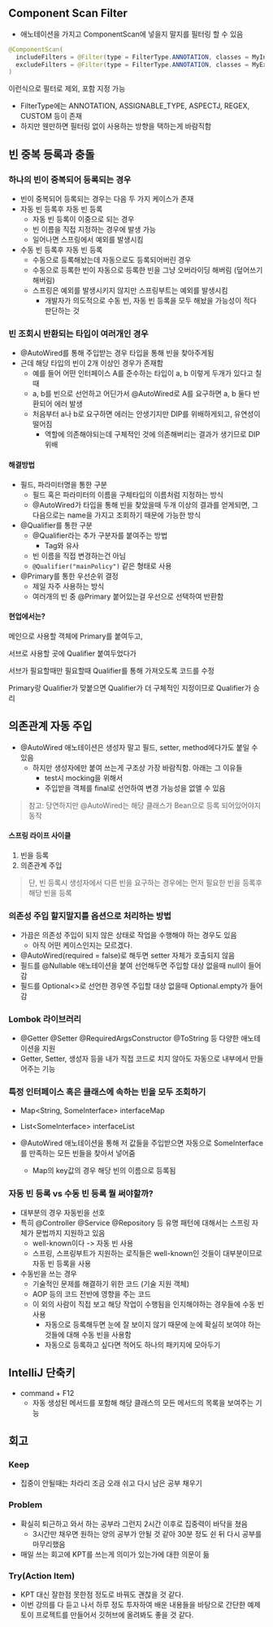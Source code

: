 ## Component Scan Filter

- 애노테이션을 가지고 ComponentScan에 넣을지 말지를 필터링 할 수 있음

```java
@ComponentScan(
  includeFilters = @Filter(type = FilterType.ANNOTATION, classes = MyIncludeComponent.class),
  excludeFilters = @Filter(type = FilterType.ANNOTATION, classes = MyExcludeComponent.class)
)
```

이런식으로 필터로 제외, 포함 지정 가능

- FilterType에는 ANNOTATION, ASSIGNABLE_TYPE, ASPECTJ, REGEX, CUSTOM 등이 존재
- 하지만 웬만하면 필터링 없이 사용하는 방향을 택하는게 바람직함



## 빈 중복 등록과 충돌

### 하나의 빈이 중복되어 등록되는 경우

- 빈이 중복되어 등록되는 경우는 다음 두 가지 케이스가 존재
- 자동 빈 등록후 자동 빈 등록
  - 자동 빈 등록이 이중으로 되는 경우
  - 빈 이름을 직접 지정하는 경우에 발생 가능
  - 일어나면 스프링에서 예외를 발생시킴
- 수동 빈 등록후 자동 빈 등록
  - 수동으로 등록해놨는데 자동으로도 등록되어버린 경우
  - 수동으로 등록한 빈이 자동으로 등록한 빈을 그냥 오버라이딩 해버림 (덮어쓰기 해버림)
  - 스프링은 예외를 발생시키지 않지만 스프링부트는 예외를 발생시킴
    - 개발자가 의도적으로 수동 빈, 자동 빈 등록을 모두 해놨을 가능성이 적다 판단하는 것

### 빈 조회시 반환되는 타입이 여러개인 경우

- @AutoWired를 통해 주입받는 경우 타입을 통해 빈을 찾아주게됨
- 근데 해당 타입의 빈이 2개 이상인 경우가 존재함
  - 예를 들어 어떤 인터페이스 A를 준수하는 타입이 a, b 이렇게 두개가 있다고 칠때
  - a, b를 빈으로 선언하고 어딘가서 @AutoWired로 A를 요구하면 a, b 둘다 반환되어 에러 발생
  - 처음부터 a나 b로 요구하면 에러는 안생기지만 DIP를 위배하게되고, 유연성이 떨어짐
    - 역할에 의존해야되는데 구체적인 것에 의존해버리는 결과가 생기므로 DIP 위배

#### 해결방법

- 필드, 파라미터명을 통한 구분
  - 필드 혹은 파라미터의 이름을 구체타입의 이름처럼 지정하는 방식
  - @AutoWired가 타입을 통해 빈을 찾았을때 두개 이상의 결과를 얻게되면, 그 다음으로는 name을 가지고 조회하기 때문에 가능한 방식
- @Qualifier를 통한 구분
  - @Qualifier라는 추가 구분자를 붙여주는 방법
    - Tag와 유사
  - 빈 이름을 직접 변경하는건 아님
  - `@Qualifier("mainPolicy")` 같은 형태로 사용
- @Primary를 통한 우선순위 결정
  - 제일 자주 사용하는 방식
  - 여러개의 빈 중 @Primary 붙어있는걸 우선으로 선택하여 반환함

#### 현업에서는?

메인으로 사용할 객체에 Primary를 붙여두고,

서브로 사용할 곳에 Qualifier 붙여두었다가 

서브가 필요할때만 필요할때 Qualifier를 통해 가져오도록 코드를 수정

Primary랑 Qualifier가 맞붙으면 Qualifier가 더 구체적인 지정이므로 Qualifier가 승리



## 의존관계 자동 주입

- @AutoWired 애노테이션은 생성자 말고 필드, setter, method에다가도 붙일 수 있음
  - 하지만 생성자에만 붙여 쓰는게 구조상 가장 바람직함. 아래는 그 이유들
    - test시 mocking을 위해서
    - 주입받을 객체를 final로 선언하여 변경 가능성을 없앨 수 있음

> 참고: 당연하지만 @AutoWired는 해당 클래스가 Bean으로 등록 되어있어야지 동작



#### 스프링 라이프 사이클

1. 빈을 등록
2. 의존관계 주입

> 단, 빈 등록시 생성자에서 다른 빈을 요구하는 경우에는 먼저 필요한 빈을 등록후 해당 빈을 등록



### 의존성 주입 할지말지를 옵션으로 처리하는 방법

- 가끔은 의존성 주입이 되지 않은 상태로 작업을 수행해야 하는 경우도 있음
  - 아직 어떤 케이스인지는 모르겠다.
- @AutoWired(required = false)로 해두면 setter 자체가 호출되지 않음
- 필드를 @Nullable 애노테이션을 붙여 선언해두면 주입할 대상 없을때 null이 들어감
- 필드를 Optional<>로 선언한 경우엔 주입할 대상 없을때  Optional.empty가 들어감



###  Lombok 라이브러리

- @Getter @Setter @RequiredArgsConstructor @ToString 등 다양한 애노테이션을 지원
- Getter, Setter, 생성자 등을 내가 직접 코드로 치지 않아도 자동으로 내부에서 만들어주는 기능



### 특정 인터페이스 혹은 클래스에 속하는 빈을 모두 조회하기

- Map\<String, SomeInterface\> interfaceMap

- List\<SomeInterface\> interfaceList
- @AutoWired 애노테이션을 통해 저 값들을 주입받으면 자동으로 SomeInterface를 만족하는 모든 빈들을 찾아서 넣어줌
  - Map의 key값의 경우 해당 빈의 이름으로 등록됨



### 자동 빈 등록 vs 수동 빈 등록 뭘 써야할까?

- 대부분의 경우 자동빈을 선호
- 특히 @Controller @Service @Repository 등 유명 패턴에 대해서는 스프링 자체가 문법까지 지원하고 있음
  - well-known이다 -> 자동 빈 사용
  - 스프링, 스프링부트가 지원하는 로직들은 well-known인 것들이 대부분이므로 자동 빈 등록을 사용
- 수동빈을 쓰는 경우
  - 기술적인 문제를 해결하기 위한 코드 (기술 지원 객체)
  - AOP 등의 코드 전반에 영향을 주는 코드
  - 이 외의 사람이 직접 보고 해당 작업이 수행됨을 인지해야하는 경우들에 수동 빈 사용
    - 자동으로 등록해두면 눈에 잘 보이지 않기 때문에 눈에 확실히 보여야 하는 것들에 대해 수동 빈을 사용함
    - 자동으로 등록하고 싶다면 적어도 하나의 패키지에 모아두기



## IntelliJ 단축키

- command + F12
  - 자동 생성된 메서드를 포함해 해당 클래스의 모든 메서드의 목록을 보여주는 기능



## 회고

### Keep

- 집중이 안될때는 차라리 조금 오래 쉬고 다시 남은 공부 채우기

### Problem

- 확실히 퇴근하고 와서 하는 공부라 그런지 2시간 이후로 집중력이 바닥을 쳤음
  - 3시간만 채우면 원하는 양의 공부가 안될 것 같아 30분 정도 쉰 뒤 다시 공부를 마무리했음
- 매일 쓰는 회고에 KPT를 쓰는게 의미가 있는가에 대한 의문이 듦

### Try(Action Item)

- KPT 대신 잘한점 못한점 정도로 바꿔도 괜찮을 것 같다.
- 이번 강의를 다 듣고 나서 하루 정도 투자하여 배운 내용들을 바탕으로 간단한 예제 토이 프로젝트를 만들어서 깃허브에 올려봐도 좋을 것 같다.